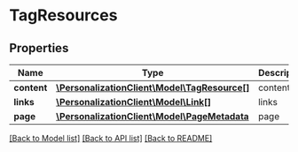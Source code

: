 # TagResources

## Properties
Name | Type | Description | Notes
------------ | ------------- | ------------- | -------------
**content** | [**\PersonalizationClient\Model\TagResource[]**](TagResource.md) | content | [optional] 
**links** | [**\PersonalizationClient\Model\Link[]**](Link.md) | links | [optional] 
**page** | [**\PersonalizationClient\Model\PageMetadata**](PageMetadata.md) | page | [optional] 

[[Back to Model list]](../README.md#documentation-for-models) [[Back to API list]](../README.md#documentation-for-api-endpoints) [[Back to README]](../README.md)


